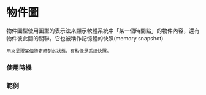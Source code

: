 # 物件圖
物件圖型使用圖型的表示法來顯示軟體系統中「某一個時間點」的物件內容，還有物件彼此間的關聯。它也被稱作記憶體的快照(memory snapshot)   

    用來呈現某個特定時刻的狀態，有點像是系統快照。

### 使用時機

### 範例
